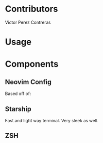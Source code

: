 # Contributors
Victor Perez Contreras

# Usage


# Components
## Neovim Config
Based off of: 

## Starship
Fast and light way terminal. Very sleek as well.

## ZSH

